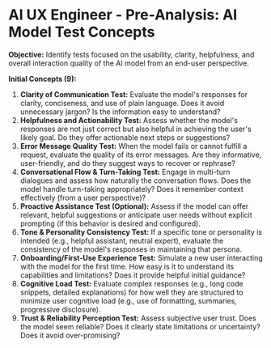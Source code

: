 # AI UX Engineer - Pre-Analysis: AI Model Test Concepts

**Objective:** Identify tests focused on the usability, clarity, helpfulness, and overall interaction quality of the AI model from an end-user perspective.

**Initial Concepts (9):**

1.  **Clarity of Communication Test:** Evaluate the model's responses for clarity, conciseness, and use of plain language. Does it avoid unnecessary jargon? Is the information easy to understand?
2.  **Helpfulness and Actionability Test:** Assess whether the model's responses are not just correct but also helpful in achieving the user's likely goal. Do they offer actionable next steps or suggestions?
3.  **Error Message Quality Test:** When the model fails or cannot fulfill a request, evaluate the quality of its error messages. Are they informative, user-friendly, and do they suggest ways to recover or rephrase?
4.  **Conversational Flow & Turn-Taking Test:** Engage in multi-turn dialogues and assess how naturally the conversation flows. Does the model handle turn-taking appropriately? Does it remember context effectively (from a user perspective)?
5.  **Proactive Assistance Test (Optional):** Assess if the model can offer relevant, helpful suggestions or anticipate user needs without explicit prompting (if this behavior is desired and configured).
6.  **Tone & Personality Consistency Test:** If a specific tone or personality is intended (e.g., helpful assistant, neutral expert), evaluate the consistency of the model's responses in maintaining that persona.
7.  **Onboarding/First-Use Experience Test:** Simulate a new user interacting with the model for the first time. How easy is it to understand its capabilities and limitations? Does it provide helpful initial guidance?
8.  **Cognitive Load Test:** Evaluate complex responses (e.g., long code snippets, detailed explanations) for how well they are structured to minimize user cognitive load (e.g., use of formatting, summaries, progressive disclosure).
9.  **Trust & Reliability Perception Test:** Assess subjective user trust. Does the model seem reliable? Does it clearly state limitations or uncertainty? Does it avoid over-promising? 